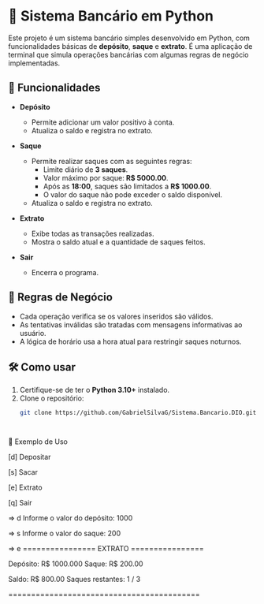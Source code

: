 # 🏦 Sistema Bancário em Python

Este projeto é um sistema bancário simples desenvolvido em Python, com funcionalidades básicas de **depósito**, **saque** e **extrato**. É uma aplicação de terminal que simula operações bancárias com algumas regras de negócio implementadas.

## 🚀 Funcionalidades

- **Depósito**
  - Permite adicionar um valor positivo à conta.
  - Atualiza o saldo e registra no extrato.

- **Saque**
  - Permite realizar saques com as seguintes regras:
    - Limite diário de **3 saques**.
    - Valor máximo por saque: **R$ 5000.00**.
    - Após as **18:00**, saques são limitados a **R$ 1000.00**.
    - O valor do saque não pode exceder o saldo disponível.
  - Atualiza o saldo e registra no extrato.

- **Extrato**
  - Exibe todas as transações realizadas.
  - Mostra o saldo atual e a quantidade de saques feitos.

- **Sair**
  - Encerra o programa.

## 🧠 Regras de Negócio

- Cada operação verifica se os valores inseridos são válidos.
- As tentativas inválidas são tratadas com mensagens informativas ao usuário.
- A lógica de horário usa a hora atual para restringir saques noturnos.

## 🛠️ Como usar

1. Certifique-se de ter o **Python 3.10+** instalado.
2. Clone o repositório:
   ```bash
   git clone https://github.com/GabrielSilvaG/Sistema.Bancario.DIO.git




📝 Exemplo de Uso

[d] Depositar

[s] Sacar

[e] Extrato

[q] Sair

=> d
Informe o valor do depósito: 1000


=> s
Informe o valor do saque: 200

=> e
================ EXTRATO ================

Depósito: R$ 1000.000
Saque: R$ 200.00

Saldo: R$ 800.00
Saques restantes: 1 / 3

==========================================



